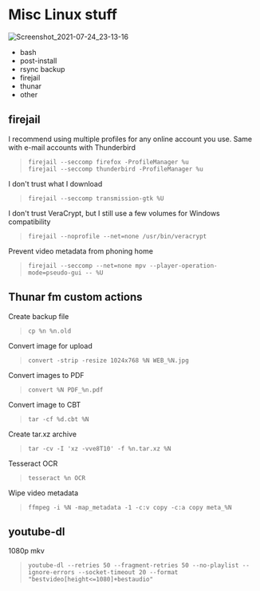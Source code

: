 # Misc Linux stuff
![Screenshot_2021-07-24_23-13-16](https://user-images.githubusercontent.com/78081080/126872817-88fc1872-a86b-445f-9a53-8e8c2d45d599.png)  
* bash  
* post-install  
* rsync backup  
* firejail  
* thunar  
* other  

## firejail

I recommend using multiple profiles for any online account you use. Same with e-mail accounts with Thunderbird
> `firejail --seccomp firefox -ProfileManager %u`  
> `firejail --seccomp thunderbird -ProfileManager %u`  

I don't trust what I download
> `firejail --seccomp transmission-gtk %U`  

I don't trust VeraCrypt, but I still use a few volumes for Windows compatibility
> `firejail --noprofile --net=none /usr/bin/veracrypt`  

Prevent video metadata from phoning home
> `firejail --seccomp --net=none mpv --player-operation-mode=pseudo-gui -- %U`  

## Thunar fm custom actions

Create backup file
> `cp %n %n.old`

Convert image for upload
> `convert -strip -resize 1024x768 %N WEB_%N.jpg`

Convert images to PDF
> `convert %N PDF_%n.pdf`

Convert image to CBT
> `tar -cf %d.cbt %N`

Create tar.xz archive
> `tar -cv -I 'xz -vve8T10' -f %n.tar.xz %N`

Tesseract OCR
> `tesseract %n OCR`

Wipe video metadata
> `ffmpeg -i %N -map_metadata -1 -c:v copy -c:a copy meta_%N`

## youtube-dl
1080p mkv
> `youtube-dl --retries 50 --fragment-retries 50 --no-playlist --ignore-errors --socket-timeout 20 --format "bestvideo[height<=1080]+bestaudio"`  
























